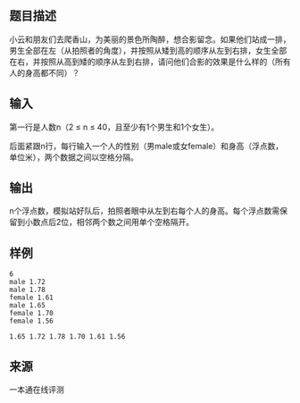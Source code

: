 ## 题目描述

小云和朋友们去爬香山，为美丽的景色所陶醉，想合影留念。如果他们站成一排，男生全部在左（从拍照者的角度），并按照从矮到高的顺序从左到右排，女生全部在右，并按照从高到矮的顺序从左到右排，请问他们合影的效果是什么样的（所有人的身高都不同）？

## 输入

第一行是人数n（2 ≤ n ≤ 40，且至少有1个男生和1个女生）。

后面紧跟n行，每行输入一个人的性别（男male或女female）和身高（浮点数，单位米），两个数据之间以空格分隔。

## 输出

n个浮点数，模拟站好队后，拍照者眼中从左到右每个人的身高。每个浮点数需保留到小数点后2位，相邻两个数之间用单个空格隔开。

## 样例

```input1
6
male 1.72
male 1.78
female 1.61
male 1.65
female 1.70
female 1.56

```

```output1
1.65 1.72 1.78 1.70 1.61 1.56
```


 ## 来源

 一本通在线评测 